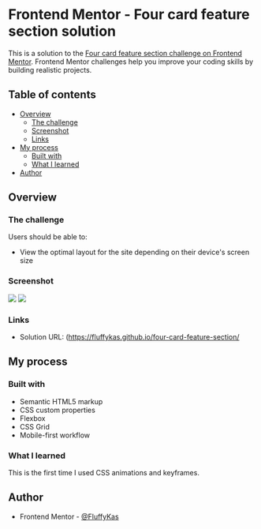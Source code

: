 # Frontend Mentor - Four card feature section solution

This is a solution to the [Four card feature section challenge on Frontend Mentor](https://www.frontendmentor.io/challenges/four-card-feature-section-weK1eFYK). Frontend Mentor challenges help you improve your coding skills by building realistic projects. 

## Table of contents

- [Overview](#overview)
  - [The challenge](#the-challenge)
  - [Screenshot](#screenshot)
  - [Links](#links)
- [My process](#my-process)
  - [Built with](#built-with)
  - [What I learned](#what-i-learned)
- [Author](#author)

## Overview

### The challenge

Users should be able to:

- View the optimal layout for the site depending on their device's screen size

### Screenshot

![](.screenshots/four-card-feature-section-mobile.jpg)
![](.screenshots/four-card-feature-section-desktop.jpg)

### Links

- Solution URL: (https://fluffykas.github.io/four-card-feature-section/

## My process

### Built with

- Semantic HTML5 markup
- CSS custom properties
- Flexbox
- CSS Grid
- Mobile-first workflow

### What I learned

This is the first time I used CSS animations and keyframes.

## Author

- Frontend Mentor - [@FluffyKas](https://www.frontendmentor.io/profile/FluffyKas)
